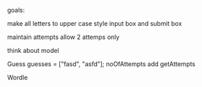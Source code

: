 goals:

make all letters to upper case
style input box and submit box

maintain attempts
allow 2 attemps only

think about model

Guess
guesses = ["fasd", "asfd"];
noOfAttempts
add
getAttempts


Wordle
